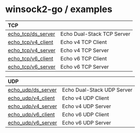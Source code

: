 winsock2-go / examples
=====

TCP                                       | &nbsp;
:---                                      | :---
[echo_tcp/ds_server](echo_tcp/ds_server/) | Echo Dual-Stack TCP Server
[echo_tcp/v4_client](echo_tcp/v4_client/) | Echo v4 TCP Client
[echo_tcp/v4_server](echo_tcp/v4_server/) | Echo v4 TCP Server
[echo_tcp/v6_client](echo_tcp/v6_client/) | Echo v6 TCP Client
[echo_tcp/v6_server](echo_tcp/v6_server/) | Echo v6 TCP Server

UDP                                       | &nbsp;
:---                                      | :---
[echo_udp/ds_server](echo_udp/ds_server/) | Echo Dual-Stack UDP Server
[echo_udp/v4_client](echo_udp/v4_client/) | Echo v4 UDP Client
[echo_udp/v4_server](echo_udp/v4_server/) | Echo v4 UDP Server
[echo_udp/v6_client](echo_udp/v6_client/) | Echo v6 UDP Client
[echo_udp/v6_server](echo_udp/v6_server/) | Echo v6 UDP Server

<!--
API Function Snippets            | &nbsp;
:---                             | :---
__WSAFDIsSet                     | &nbsp;
Accept                           | &nbsp;
Bind                             | &nbsp;
CloseSocket                      | &nbsp;
Connect                          | &nbsp;
FreeAddrInfoA                    | &nbsp;
FreeAddrInfoW                    | &nbsp;
GetAddrInfoA                     | &nbsp;
GetAddrInfoW                     | &nbsp;
GetHostByAddr                    | &nbsp;
GetHostByName                    | &nbsp;
GetHostNameA                     | &nbsp;
GetHostNameW                     | &nbsp;
GetNameInfoA                     | &nbsp;
GetNameInfoW                     | &nbsp;
GetPeerName                      | &nbsp;
GetProtoByName                   | &nbsp;
GetProtoByNumber                 | &nbsp;
GetServByName                    | &nbsp;
GetServByPort                    | &nbsp;
GetSockName                      | &nbsp;
GetSockOpt                       | &nbsp;
Htond                            | &nbsp;
Htonf                            | &nbsp;
Htonl                            | &nbsp;
Htonll                           | &nbsp;
Htons                            | &nbsp;
InetAddr                         | &nbsp;
InetNtoa                         | &nbsp;
InetNtop                         | &nbsp;
InetNtopW                        | &nbsp;
InetPton                         | &nbsp;
InetPtonW                        | &nbsp;
IoctlSocket                      | &nbsp;
Listen                           | &nbsp;
Ntohl                            | &nbsp;
Ntohs                            | &nbsp;
Recv                             | &nbsp;
RecvFrom                         | &nbsp;
Select                           | &nbsp;
Send                             | &nbsp;
SendTo                           | &nbsp;
SetSockOpt                       | &nbsp;
Shutdown                         | &nbsp;
Socket                           | &nbsp;
WSAAccept                        | &nbsp;
WSAAddressToStringA              | &nbsp;
WSAAddressToStringW              | &nbsp;
WSAAccept                        | &nbsp;
WSAAddressToStringA              | &nbsp;
WSAAddressToStringW              | &nbsp;
WSACleanup                       | &nbsp;
WSACloseEvent                    | &nbsp;
WSAConnect                       | &nbsp;
WSAConnectByList                 | broken
WSAConnectByNameA                | &nbsp;
WSAConnectByNameW                | &nbsp;
WSACreateEvent                   | &nbsp;
WSADuplicateSocketA              | &nbsp;
WSADuplicateSocketW              | &nbsp;
WSAEnumNameSpaceProvidersA       | &nbsp;
WSAEnumNameSpaceProvidersExA     | &nbsp;
WSAEnumNameSpaceProvidersExW     | broken
WSAEnumNameSpaceProvidersW       | &nbsp;
WSAEnumNetworkEvents             | &nbsp;
WSAEnumProtocolsA                | &nbsp;
WSAEnumProtocolsW                | &nbsp;
WSAEventSelect                   | &nbsp;
WSAGetLastError                  | broken
WSAGetOverlappedResult           | &nbsp;
WSAGetQOSByName                  | broken
WSAGetServiceClassInfoA          | broken
WSAGetServiceClassInfoW          | broken
WSAGetServiceClassNameByClassIdA | broken
WSAGetServiceClassNameByClassIdW | broken
WSAHtonl                         | &nbsp;
WSAHtons                         | &nbsp;
WSAInstallServiceClassA          | broken
WSAInstallServiceClassW          | broken
WSAIoctl                         | &nbsp;
WSAJoinLeaf                      | &nbsp;
WSALookupServiceBeginA           | &nbsp;
WSALookupServiceBeginW           | &nbsp;
WSALookupServiceEnd              | &nbsp;
WSALookupServiceNextA            | &nbsp;
WSALookupServiceNextW            | broken
WSANSPIoctl                      | &nbsp;
WSANtohl                         | &nbsp;
WSANtohs                         | &nbsp;
WSAPoll                          | &nbsp;
WSAProviderConfigChange          | &nbsp;
WSARecv                          | &nbsp;
WSARecvDisconnect                | &nbsp;
WSARecvFrom                      | &nbsp;
WSARemoveServiceClass            | &nbsp;
WSAResetEvent                    | &nbsp;
WSASend                          | &nbsp;
WSASendDisconnect                | &nbsp;
WSASendMsg                       | &nbsp;
WSASendTo                        | &nbsp;
WSASetEvent                      | &nbsp;
WSASetLastError                  | &nbsp;
WSASetServiceA                   | &nbsp;
WSASetServiceW                   | &nbsp;
WSASocketA                       | &nbsp;
WSASocketW                       | &nbsp;
WSAStartup                       | &nbsp;
WSAStringToAddressA              | &nbsp;
WSAStringToAddressW              | &nbsp;
WSAWaitForMultipleEvents         | &nbsp;
-->